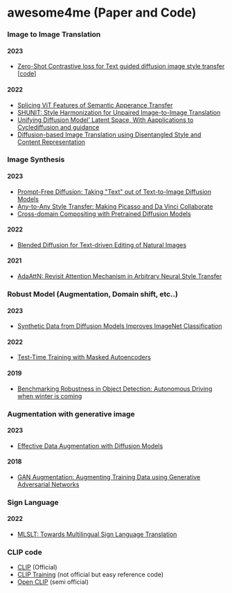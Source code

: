 # awesome4me (Paper and Code)

### Image to Image Translation

#### 2023
- <a href='https://arxiv.org/abs/2303.08622'>Zero-Shot Contrastive loss for Text guided diffusion image style transfer</a>
[<a href='https://github.com/ZeConloss/ZeCon/tree/main/guided_diffusion'>code</a>]

#### 2022
- <a href='https://openaccess.thecvf.com/content/CVPR2022/papers/Tumanyan_Splicing_ViT_Features_for_Semantic_Appearance_Transfer_CVPR_2022_paper.pdf'>Splicing ViT Features of Semantic Apperance Transfer</a>
- <a href='https://arxiv.org/pdf/2301.04685v1.pdf'>SHUNIT: Style Harmonization for Unpaired Image-to-Image Translation</a>
- <a href='https://arxiv.org/pdf/2210.05559.pdf'>Unifying Diffusion Model’ Latent Space, With Aapplications to Cyclediffusion and guidance</a>
- <a href='https://arxiv.org/abs/2209.15264'>Diffusion-based Image Translation using Disentangled Style and Content Representation</a>

### Image Synthesis
#### 2023
- <a href='https://arxiv.org/abs/2305.16223'>Prompt-Free Diffusion: Taking "Text" out of Text-to-Image Diffusion Models</a>
- <a href='https://arxiv.org/pdf/2304.09728'>Any-to-Any Style Transfer: Making Picasso and Da Vinci Collaborate</a>
- <a href='https://arxiv.org/abs/2302.10167'>Cross-domain Compositing with Pretrained Diffusion Models</a>
#### 2022
- <a href='https://arxiv.org/abs/2111.14818'>Blended Diffusion for Text-driven Editing of Natural Images</a>
#### 2021
- <a href='https://arxiv.org/pdf/2108.03647'>AdaAttN: Revisit Attention Mechanism in Arbitrary Neural Style Transfer</a>

### Robust Model (Augmentation, Domain shift, etc..)
#### 2023
- <a href='https://arxiv.org/pdf/2304.08466.pdf'>Synthetic Data from Diffusion Models Improves ImageNet Classification</a>

#### 2022
- <a href='https://arxiv.org/abs/2209.07522'>Test-Time Training with Masked Autoencoders</a>
#### 2019
- <a href='https://arxiv.org/abs/1907.07484'>Benchmarking Robustness in Object Detection: Autonomous Driving when winter is coming</a>

### Augmentation with generative image
#### 2023
- <a href='https://arxiv.org/abs/2302.07944?fbclid=IwAR296TpG-ehDiTXyWFIIrxcrRFlVyA1Xt6zHyftWqgCrSfxb0_-izsZ-kAE'>Effective Data Augmentation with Diffusion Models</a>

#### 2018
- <a href='https://arxiv.org/abs/1810.10863'>GAN Augmentation: Augmenting Training Data using Generative Adversarial Networks</a>

### Sign Language

#### 2022
- <a href='https://openaccess.thecvf.com/content/CVPR2022/papers/Yin_MLSLT_Towards_Multilingual_Sign_Language_Translation_CVPR_2022_paper.pdf'>MLSLT: Towards Multilingual Sign Language Translation
</a>

### CLIP code

- <a href='https://github.com/openai/CLIP/tree/a9b1bf5920416aaeaec965c25dd9e8f98c864f16/clip'>CLIP</a> (Official)
- <a href='https://github.com/kuai-lab/sound-guided-semantic-image-manipulation/blob/main/soundclip/train.py'>CLIP Training</a> (not official but easy reference code)
- <a href='https://github.com/mlfoundations/open_clip'>Open CLIP</a> (semi official)
